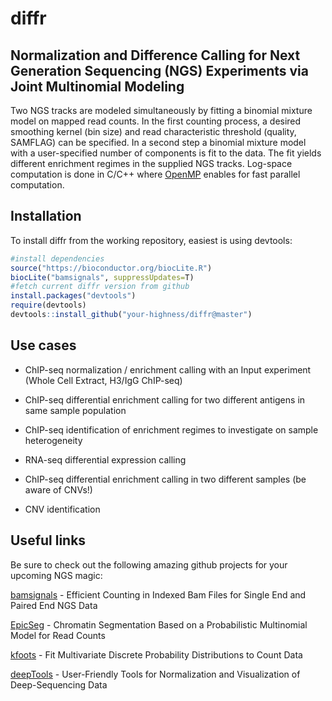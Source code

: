 diffr
=====

## Normalization and Difference Calling for Next Generation Sequencing (NGS) Experiments via Joint Multinomial Modeling

Two NGS tracks are modeled simultaneously by fitting a binomial mixture model on mapped read counts. 
In the first counting process, a desired smoothing kernel (bin size) and read characteristic threshold (quality, SAMFLAG) can be specified. 
In a second step a binomial mixture model with a user-specified number of components is fit to the data.
The fit yields different enrichment regimes in the supplied NGS tracks.
Log-space computation is done in C/C++ where [OpenMP](http://openmp.org) enables for fast parallel computation.


## Installation

To install diffr from the working repository, easiest is using devtools:

```R
#install dependencies
source("https://bioconductor.org/biocLite.R")
biocLite("bamsignals", suppressUpdates=T)   
#fetch current diffr version from github
install.packages("devtools")
require(devtools)
devtools::install_github("your-highness/diffr@master")
```

## Use cases

* ChIP-seq normalization / enrichment calling with an Input experiment (Whole Cell Extract, H3/IgG ChIP-seq)

* ChIP-seq differential enrichment calling for two different antigens in same sample population

* ChIP-seq identification of enrichment regimes to investigate on sample heterogeneity

* RNA-seq differential expression calling

* ChIP-seq differential enrichment calling in two different samples (be aware of CNVs!)

* CNV identification


## Useful links

Be sure to check out the following amazing github projects for your upcoming NGS magic:

[bamsignals](https://github.com/lamortenera/bamsignals) - Efficient Counting in Indexed Bam Files
for Single End and Paired End NGS Data

[EpicSeg](https://github.com/lamortenera/epicseg) - Chromatin Segmentation Based on a Probabilistic
Multinomial Model for Read Counts

[kfoots](https://github.com/lamortenera/kfoots) - Fit Multivariate Discrete Probability
Distributions to Count Data

[deepTools](https://github.com/fidelram/deepTools) - User-Friendly Tools for Normalization and
Visualization of Deep-Sequencing Data
